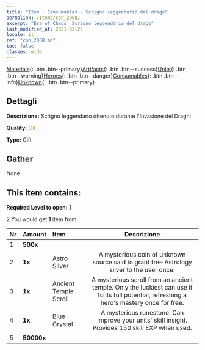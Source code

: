 ```yaml
---
title: "Item - Consumables - Scrigno leggendario del drago"
permalink: /Items/con_2008/
excerpt: "Era of Chaos  Scrigno leggendario del drago"
last_modified_at: 2021-03-25
locale: it
ref: "con_2008.md"
toc: false
classes: wide
---
```

 [Materials](/it/Items/){: .btn .btn--primary}[Artifacts](/it/Items/Artifacts/){: .btn .btn--success}[Units](/it/Items/Units/){: .btn .btn--warning}[Heroes](/it/Items/Heroes/){: .btn .btn--danger}[Consumables](/it/Items/Consumables/){: .btn .btn--info}[Unknown](/it/Items/Unknown/){: .btn .btn--primary}

## Dettagli
 **Descrizione:** Scrigno leggendario ottenuto durante l'Invasione dei Draghi

 **Quality:** <span style="color: #FF8C00">OK</span>

 **Type:** Gift

## Gather

  None

## This item contains:

 **Required Level to open:** 1

 2 You would get **1** item  from:

  | Nr | Amount |     Item    | Descrizione |
  |:---|:-------|:------------|:-----------:|
  | 1 |  **500x** | <i class="fas fa-gem"/> |  | 
  | 2 |  **1x** | Astro Silver | A mysterious coin of unknown source said to grant free Astrology silver to the user once.  | 
  | 3 |  **1x** | Ancient Temple Scroll | A mysterious scroll from an ancient temple. Only the luckiest can use it to its full potential, refreshing a hero's mastery once for free.  | 
  | 4 |  **1x** | Blue Crystal | A mysterious runestone. Can improve your units' skill insight. Provides 150 skill EXP when used.  | 
  | 5 |  **50000x** | <i class="fas fa-coins"/> |  | 
